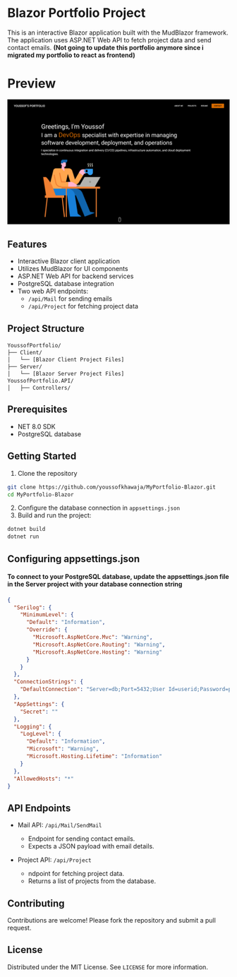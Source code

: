 # Blazor Portfolio Project

This is an interactive Blazor application built with the MudBlazor framework. The application uses ASP.NET Web API to fetch project data and send contact emails. **(Not going to update this portfolio anymore since i migrated my portfolio to react as frontend)**

# Preview
![image](www.youssofkhawaja.com_.png)

## Features

- Interactive Blazor client application
- Utilizes MudBlazor for UI components
- ASP.NET Web API for backend services
- PostgreSQL database integration
- Two web API endpoints:
  - `/api/Mail` for sending emails
  - `/api/Project` for fetching project data

## Project Structure

```plaintext
YoussofPortfolio/
├── Client/
│   └── [Blazor Client Project Files]
├── Server/
│   └── [Blazor Server Project Files]
YoussofPortfolio.API/
│   ├── Controllers/

```
## Prerequisites
- NET 8.0 SDK
- PostgreSQL database

## Getting Started

1. Clone the repository
```sh
git clone https://github.com/youssofkhawaja/MyPortfolio-Blazor.git
cd MyPortfolio-Blazor
```
2. Configure the database connection in `appsettings.json`
3. Build and run the project:
```sh
dotnet build
dotnet run
```

## Configuring appsettings.json
#### To connect to your PostgreSQL database, update the appsettings.json file in the Server project with your database connection string
```json
{
  "Serilog": {
    "MinimumLevel": {
      "Default": "Information",
      "Override": {
        "Microsoft.AspNetCore.Mvc": "Warning",
        "Microsoft.AspNetCore.Routing": "Warning",
        "Microsoft.AspNetCore.Hosting": "Warning"
      }
    }
  },
  "ConnectionStrings": {
    "DefaultConnection": "Server=db;Port=5432;User Id=userid;Password=pwd;Database=youssofportfoliodb;"
  },
  "AppSettings": {
    "Secret": ""
  },
  "Logging": {
    "LogLevel": {
      "Default": "Information",
      "Microsoft": "Warning",
      "Microsoft.Hosting.Lifetime": "Information"
    }
  },
  "AllowedHosts": "*"
}
```

## API Endpoints
- Mail API: `/api/Mail/SendMail`
    - Endpoint for sending contact emails.
    - Expects a JSON payload with email details.

- Project API: `/api/Project`
    - ndpoint for fetching project data.
    - Returns a list of projects from the database.

## Contributing
Contributions are welcome! Please fork the repository and submit a pull request.

## License
Distributed under the MIT License. See `LICENSE` for more information.
